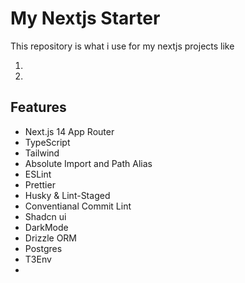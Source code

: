 # My Nextjs Starter

This repository is what i use for my nextjs projects like

1.
2.

## Features

- Next.js 14 App Router
- TypeScript
- Tailwind
- Absolute Import and Path Alias
- ESLint
- Prettier
- Husky & Lint-Staged
- Conventianal Commit Lint
- Shadcn ui
- DarkMode
- Drizzle ORM
- Postgres
- T3Env
-
